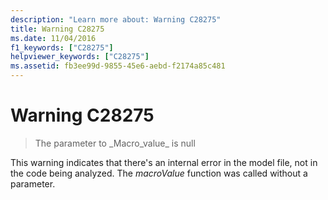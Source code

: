```yaml
---
description: "Learn more about: Warning C28275"
title: Warning C28275
ms.date: 11/04/2016
f1_keywords: ["C28275"]
helpviewer_keywords: ["C28275"]
ms.assetid: fb3ee99d-9855-45e6-aebd-f2174a85c481
---
```

# Warning C28275

> The parameter to \_Macro\_value\_ is null

This warning indicates that there's an internal error in the model file, not in the code being analyzed. The *macroValue* function was called without a parameter.
